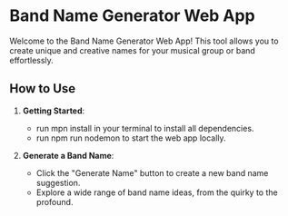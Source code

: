 # Band Name Generator Web App

Welcome to the Band Name Generator Web App! This tool allows you to create unique and creative names for your musical group or band effortlessly.

## How to Use

1. **Getting Started**:

   - run mpn install in your terminal to install all dependencies.
   - run npm run nodemon to start the web app locally.

2. **Generate a Band Name**:
   - Click the "Generate Name" button to create a new band name suggestion.
   - Explore a wide range of band name ideas, from the quirky to the profound.
